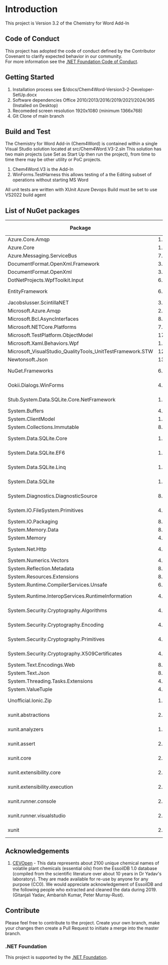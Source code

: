 # Introduction 
This project is Version 3.2 of the Chemistry for Word Add-In

## Code of Conduct
This project has adopted the code of conduct defined by the Contributor Covenant to clarify expected behavior in our community.<br>
For more information see the [.NET Foundation Code of Conduct](https://dotnetfoundation.org/code-of-conduct). 

## Getting Started
1.	Installation process see $/docs/Chem4Word-Version3-2-Developer-SetUp.docx
2.	Software dependencies Office 2010/2013/2016/2019/2021/2024/365 (Installed on Desktop)
3.	Recomeded screen resolution 1920x1080 (minimum 1366x768)
4.	Git Clone of main branch

## Build and Test
The Chemistry for Word Add-in (Chem4Word) is contained within a single Visual Studio solution located at src/Chem4Word.V3-2.sln
This solution has two main projects (use Set as Start Up then run the project), from time to time there may be other utility or PoC projects.
1. Chem4Word.V3 is the Add-In
2. WinForms.TestHarness this allows testing of a the Editing subset of operations without starting MS Word

All unit tests are written with XUnit
Azure Devops Build must be set to use VS2022 build agent

## List of NuGet packages
| Package | Version | Licence | Reference Count |
|--|--|--|--|
|Azure.Core.Amqp|1.3.1|MIT|2|
|Azure.Core|1.44.0|MIT|2|
|Azure.Messaging.ServiceBus|7.18.2|MIT|2|
|DocumentFormat.OpenXml.Framework|3.1.0|MIT|2|
|DocumentFormat.OpenXml|3.1.0|MIT|2|
|DotNetProjects.WpfToolkit.Input|6.1.94|MS-PL|1|
|EntityFramework|6.5.1|Apache-2.0|2|
|Jacobslusser.ScintillaNET|3.6.3|MIT|1|
|Microsoft.Azure.Amqp|2.6.9|MIT|2|
|Microsoft.Bcl.AsyncInterfaces|8.0.0|MIT|2|
|Microsoft.NETCore.Platforms|7.0.4|MIT|2|
|Microsoft.TestPlatform.ObjectModel|17.11.1|MIT|1|
|Microsoft.Xaml.Behaviors.Wpf|1.1.135|MIT|1|
|Microsoft_VisualStudio_QualityTools_UnitTestFramework.STW|12.0.21005.1|Microsoft|1|
|Newtonsoft.Json|13.0.3|MIT|15|
|NuGet.Frameworks|6.11.1|Apache 2.0|1|
|Ookii.Dialogs.WinForms|4.0.0|Public Domain|1|
|Stub.System.Data.SQLite.Core.NetFramework|1.0.119.0|Public Domain|2|
|System.Buffers|4.5.1|MIT|4|
|System.ClientModel|1.2.0|MIT|2|
|System.Collections.Immutable|8.0.0|MIT|2|
|System.Data.SQLite.Core|1.0.119.0|Public Domain|2|
|System.Data.SQLite.EF6|1.0.119.0|Public Domain|2|
|System.Data.SQLite.Linq|1.0.119.0|Public Domain|2|
|System.Data.SQLite|1.0.119.0|Public Domain|2|
|System.Diagnostics.DiagnosticSource|8.0.1|Public Domain|2|
|System.IO.FileSystem.Primitives|4.3.0|MS-.NET-Library|2|
|System.IO.Packaging|8.0.1|MIT|2|
|System.Memory.Data|8.0.1|MIT|2|
|System.Memory|4.5.5|MIT|4|
|System.Net.Http|4.3.4|MS-.NET-Library|9|
|System.Numerics.Vectors|4.5.0|MIT|4|
|System.Reflection.Metadata|8.0.1|MIT|1|
|System.Resources.Extensions|8.0.0|MIT|1|
|System.Runtime.CompilerServices.Unsafe|6.0.0|MIT|4|
|System.Runtime.InteropServices.RuntimeInformation|4.3.0|MS-.NET-Library|2|
|System.Security.Cryptography.Algorithms|4.3.1|MS-.NET-Library|9|
|System.Security.Cryptography.Encoding|4.3.0|MS-.NET-Library|9|
|System.Security.Cryptography.Primitives|4.3.0|MS-.NET-Library|9|
|System.Security.Cryptography.X509Certificates|4.3.2|MS-.NET-Library|9|
|System.Text.Encodings.Web|8.0.0|MIT|2|
|System.Text.Json|8.0.5|MIT|2|
|System.Threading.Tasks.Extensions|4.5.4|MIT|2|
|System.ValueTuple|4.5.0|MIT|6|
|Unofficial.Ionic.Zip|1.9.1.8|Unknown ?|3|
|xunit.abstractions|2.0.3|Apache-2.0|1|
|xunit.analyzers|1.16.0|Apache-2.0|1|
|xunit.assert|2.9.2|Apache-2.0|1|
|xunit.core|2.9.2|Apache-2.0|1|
|xunit.extensibility.core|2.9.2|Apache-2.0|1|
|xunit.extensibility.execution|2.9.2|Apache-2.0|1|
|xunit.runner.console|2.9.2|Apache-2.0|1|
|xunit.runner.visualstudio|2.8.2|Apache-2.0|1|
|xunit|2.9.2|Apache-2.0|1|
## Acknowledgements
1. [CEVOpen](https://github.com/petermr/CEVOpen) - This data represents about 2100 unique chemical names of volatile plant chemicals (essential oils) from the EssoilDB 1.0 database (compiled from the scientific literature over about 10 years in Dr Yadav's laboratory). They are made available for re-use by anyone for any purpose (CC0). We would appreciate acknowledgement of EssoilDB and the following people who extracted and cleaned the data during 2019. (Gitanjali Yadav, Ambarish Kumar, Peter Murray-Rust).

## Contribute
Please feel free to contribute to the project.
Create your own branch, make your changes then create a Pull Request to initiate a merge into the master branch.

### .NET Foundation
This project is supported by the [.NET Foundation](https://dotnetfoundation.org).

